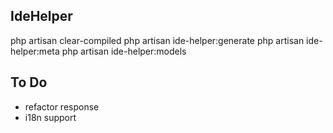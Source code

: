 ## IdeHelper
php artisan clear-compiled
php artisan ide-helper:generate
php artisan ide-helper:meta
php artisan ide-helper:models

## To Do
* refactor response
* i18n support